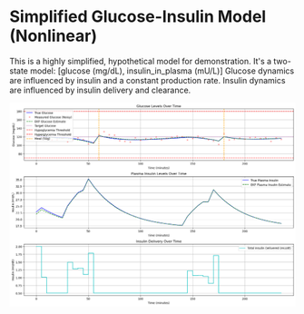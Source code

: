 # Simplified Glucose-Insulin Model (Nonlinear)
This is a highly simplified, hypothetical model for demonstration.
It's a two-state model: [glucose (mg/dL), insulin_in_plasma (mU/L)]
Glucose dynamics are influenced by insulin and a constant production rate.
Insulin dynamics are influenced by insulin delivery and clearance.

![MPC_EKF Results](MPC_Results.png)
